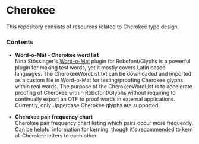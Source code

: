 # Cherokee
This repository consists of resources related to Cherokee type design.

### Contents
* **Word-o-Mat - Cherokee word list**<br>
Nina Stössinger's [Word-o-Mat](https://github.com/ninastoessinger/word-o-mat) plugin for Robofont/Glyphs is a powerful plugin for making test words, yet it mostly covers Latin based languages. The CherokeeWordList.txt can be downloaded and imported as a custom file in Word-o-Mat for testing/proofing Cherokee glyphs within real words. The purpose of the CherokeeWordList is to accelerate proofing of Cherokee within Robofont/Glyphs without requiring to continually export an OTF to proof words in external  applications. Currently, only Uppercase Cherokee glyphs are supported. 

* **Cherokee pair frequency chart**<br>
Cherokee pair frequency chart listing which pairs occur more frequently. Can be helpful information for kerning, though it's recommended to kern all Cherokee letters to each other.
